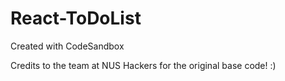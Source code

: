 # React-ToDoList
Created with CodeSandbox

Credits to the team at NUS Hackers for the original base code! :)
